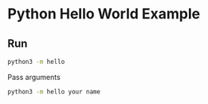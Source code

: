 # Python Hello World Example

## Run

```bash
python3 -m hello
```

Pass arguments

```bash
python3 -m hello your name
```
